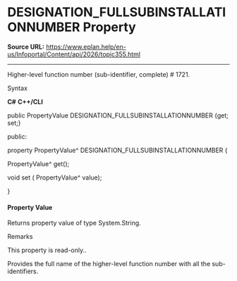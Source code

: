 # DESIGNATION_FULLSUBINSTALLATIONNUMBER Property

**Source URL:** https://www.eplan.help/en-us/Infoportal/Content/api/2026/topic355.html

---

Higher-level function number (sub-identifier, complete) # 1721.

Syntax

**C#**
**C++/CLI**


public PropertyValue DESIGNATION_FULLSUBINSTALLATIONNUMBER {get; set;}

public:

property PropertyValue^ DESIGNATION_FULLSUBINSTALLATIONNUMBER {

   PropertyValue^ get();

   void set (    PropertyValue^ value);

}


#### Property Value

Returns property value of type System.String.

Remarks

This property is read-only..

Provides the full name of the higher-level function number with all the sub-identifiers.
